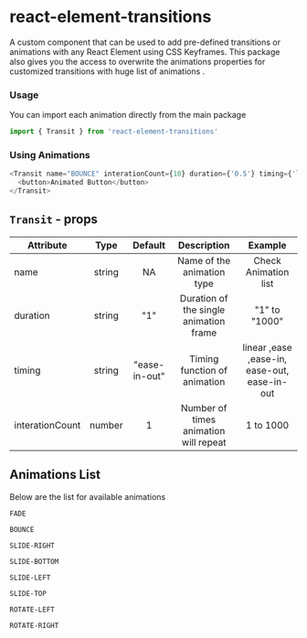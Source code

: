 # react-element-transitions

A custom component that can be used to add pre-defined transitions or animations with any React Element using CSS Keyframes. This package also gives you the access to overwrite the animations properties for customized transitions with huge list of animations .


### Usage
You can import each animation directly from the main package

```Javascript
import { Transit } from 'react-element-transitions'
```


### Using Animations
```Javascript
<Transit name="BOUNCE" interationCount={10} duration={'0.5'} timing={'linear'} >
  <button>Animated Button</button>
</Transit>
```


## `Transit` - props 

| Attribute  | Type | Default | Description | Example |
| ------------- |:-------------:|:-------------:|:-------------:| :-------------:|
| name      | string | NA  | Name of the animation type | Check Animation list
| duration  | string | "1"  | Duration of the single animation frame   | "1" to "1000"
| timing    | string | "ease-in-out"| Timing function of animation |linear ,ease ,ease-in, ease-out, ease-in-out
| interationCount  | number | 1  | Number of times animation will repeat   | 1 to 1000

## Animations List
Below are the list for available animations 

`
FADE
`

`
BOUNCE
`

`
SLIDE-RIGHT
`

`
SLIDE-BOTTOM
`

`
SLIDE-LEFT
`

`
SLIDE-TOP
`

`
ROTATE-LEFT
`

`
ROTATE-RIGHT
`